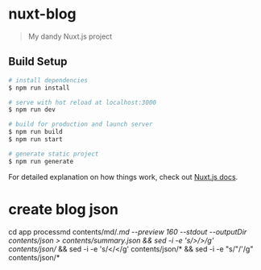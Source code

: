 # nuxt-blog

> My dandy Nuxt.js project

## Build Setup

``` bash
# install dependencies
$ npm run install

# serve with hot reload at localhost:3000
$ npm run dev

# build for production and launch server
$ npm run build
$ npm run start

# generate static project
$ npm run generate
```

For detailed explanation on how things work, check out [Nuxt.js docs](https://nuxtjs.org).

# create blog json
cd app
processmd contents/md/*.md --preview 160 --stdout --outputDir contents/json > contents/summary.json &&  sed -i -e 's/&gt;/>/g' contents/json/* &&  sed -i -e 's/&lt;/</g' contents/json/* && sed -i -e "s/&quot;/'/g" contents/json/*
